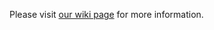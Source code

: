 Please visit [our wiki page](https://github.com/carologistics/robotino_navigation/wiki) for more information.

